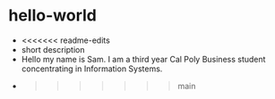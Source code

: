 # hello-world
+ <<<<<<< readme-edits
+ short description 
+ Hello my name is Sam. I am a third year Cal Poly Business student concentrating in Information Systems. 
+ >>>>>>> main
